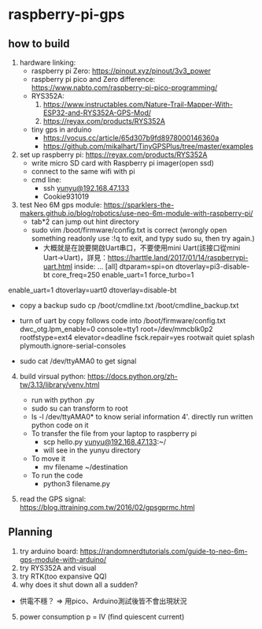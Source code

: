 # raspberry-pi-gps

## how to build
1. hardware linking:
   - raspberry pi Zero: https://pinout.xyz/pinout/3v3_power
   - raspberry pi pico and Zero difference: https://www.nabto.com/raspberry-pi-pico-programming/ 
   - RYS352A:
      1. https://www.instructables.com/Nature-Trail-Mapper-With-ESP32-and-RYS352A-GPS-Mod/
      2. https://reyax.com/products/RYS352A
   - tiny gps in arduino
        - https://vocus.cc/article/65d307b9fd8978000146360a
        - https://github.com/mikalhart/TinyGPSPlus/tree/master/examples
3. set up raspberry pi: https://reyax.com/products/RYS352A
   - write micro SD card with Raspberry pi imager(open ssd)
   - connect to the same wifi with pi
   - cmd line:
        - ssh yunyu@192.168.47.133
        - Cookie931019
4. test Neo 6M gps module: https://sparklers-the-makers.github.io/blog/robotics/use-neo-6m-module-with-raspberry-pi/
   - tab*2 can jump out hint directory
   - sudo vim /boot/firmware/config.txt is correct (wrongly open something readonly use :!q to exit, and typy sudo su, then try again.)
      - 大概就是在說要開啟Uart串口，不要使用mini Uart(該接口從mini Uart→Uart)，詳見：https://harttle.land/2017/01/14/raspberrypi-uart.html
inside:
...
[all]
dtparam=spi=on
dtoverlay=pi3-disable-bt
core_freq=250
enable_uart=1
force_turbo=1

enable_uart=1
dtoverlay=uart0
dtoverlay=disable-bt

   - copy a backup
sudo cp /boot/cmdline.txt /boot/cmdline_backup.txt

   - turn of uart by copy follows code into /boot/firmware/config.txt
dwc_otg.lpm_enable=0 console=tty1 root=/dev/mmcblk0p2 rootfstype=ext4 elevator=deadline fsck.repair=yes rootwait quiet splash plymouth.ignore-serial-consoles

   - sudo cat /dev/ttyAMA0 to get signal

4. build virsual python: https://docs.python.org/zh-tw/3.13/library/venv.html
   - run with python <file-name>.py
   - sudo su can transform to root
   - ls -l /dev/ttyAMA0* to know serial information
4'. directly run written python code on it
   - To transfer the file from your laptop to raspberry pi
     - scp hello.py yunyu@192.168.47.133:~/
     - will see in the yunyu directory
   - To move it
     - mv filename ~/destination
   - To run the code
     - python3 filename.py


5. read the GPS signal: https://blog.ittraining.com.tw/2016/02/gpsgprmc.html

## Planning
1. try arduino board: https://randomnerdtutorials.com/guide-to-neo-6m-gps-module-with-arduino/
2. try RYS352A and visual
3. try RTK(too expansive QQ)
4. why does it shut down all a sudden?
- 供電不穩？
=> 用pico、Arduino測試後皆不會出現狀況
5. power consumption
  p = IV (find quiescent current)

  





